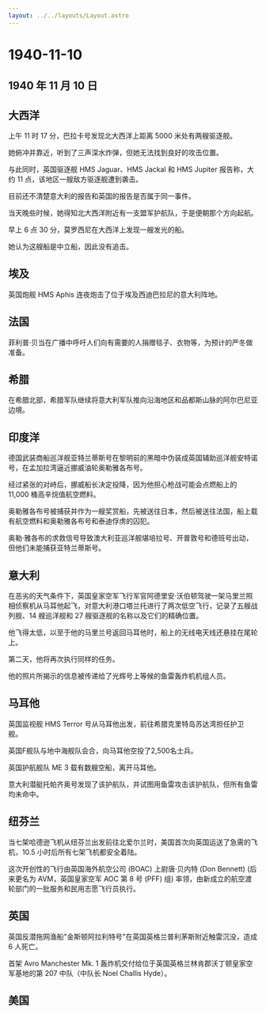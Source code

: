 ```yaml
---
layout: ../../layouts/Layout.astro
---
```


# 1940-11-10

## 1940 年 11 月 10 日

## 大西洋

上午 11 时 17 分，巴拉卡号发现北大西洋上距离 5000 米处有两艘驱逐舰。

她俯冲并靠近，听到了三声深水炸弹，但她无法找到良好的攻击位置。

与此同时，英国驱逐舰 HMS Jaguar、HMS Jackal 和 HMS Jupiter 报告称，大约
11 点，该地区一艘敌方驱逐舰遭到袭击。

目前还不清楚意大利的报告和英国的报告是否属于同一事件。

当天晚些时候，她得知北大西洋附近有一支盟军护航队，于是便朝那个方向起航。

早上 6 点 30 分，莫罗西尼在大西洋上发现一艘发光的船。

她认为这艘船是中立船，因此没有追击。

## 埃及

英国炮舰 HMS Aphis 连夜炮击了位于埃及西迪巴拉尼的意大利阵地。

## 法国

菲利普·贝当在广播中呼吁人们向有需要的人捐赠毯子、衣物等，为预计的严冬做准备。

## 希腊

在希腊北部，希腊军队继续将意大利军队推向沿海地区和品都斯山脉的阿尔巴尼亚边境。

## 印度洋

德国武装商船巡洋舰亚特兰蒂斯号在黎明前的黑暗中伪装成英国辅助巡洋舰安特诺号，在孟加拉湾逼近挪威油轮奥勒雅各布号。

经过紧张的对峙后，挪威船长决定投降，因为他担心枪战可能会点燃船上的
11,000 桶高辛烷值航空燃料。

奥勒雅各布号被捕获并作为一艘奖赏船，先被送往日本，然后被送往法国，船上载有航空燃料和奥勒雅各布号和泰迪俘虏的囚犯。

奥勒·雅各布的求救信号导致澳大利亚巡洋舰堪培拉号、开普敦号和德班号出动，但他们未能捕获亚特兰蒂斯号。

## 意大利

在恶劣的天气条件下，英国皇家空军飞行军官阿德里安·沃伯顿驾驶一架马里兰照相侦察机从马耳他起飞，对意大利港口塔兰托进行了两次低空飞行，记录了五艘战列舰、14
艘巡洋舰和 27 艘驱逐舰的名称以及它们的精确位置。

他飞得太低，以至于他的马里兰号返回马耳他时，船上的无线电天线还悬挂在尾轮上。

第二天，他将再次执行同样的任务。

他的照片所揭示的信息被传递给了光辉号上等候的鱼雷轰炸机机组人员。

## 马耳他

英国监视舰 HMS Terror 号从马耳他出发，前往希腊克里特岛苏达湾担任护卫舰。

英国F舰队与地中海舰队会合，向马耳他空投了2,500名士兵。

英国护航舰队 ME 3 载有数艘空船，离开马耳他。

意大利潜艇托帕齐奥号发现了该护航队，并试图用鱼雷攻击该护航队，但所有鱼雷均未命中。

## 纽芬兰

当七架哈德逊飞机从纽芬兰出发前往北爱尔兰时，美国首次向英国运送了急需的飞机，10.5
小时后所有七架飞机都安全着陆。

这次开创性的飞行由英国海外航空公司 (BOAC) 上尉唐·贝内特 (Don Bennett)
(后来更名为 AVM，英国皇家空军 AOC 第 8 号 (PFF) 组)
率领，由新成立的航空渡轮部门的一批服务和民用志愿飞行员执行。

## 英国

英国反潜拖网渔船"金斯顿阿拉利特号"在英国英格兰普利茅斯附近触雷沉没，造成
6 人死亡。

首架 Avro Manchester Mk. 1
轰炸机交付给位于英国英格兰林肯郡沃丁顿皇家空军基地的第 207 中队（中队长
Noel Challis Hyde）。

## 美国